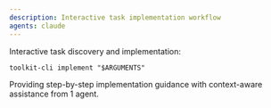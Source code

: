 ```yaml
---
description: Interactive task implementation workflow
agents: claude
---
```


Interactive task discovery and implementation:

`toolkit-cli implement "$ARGUMENTS"`

Providing step-by-step implementation guidance with context-aware assistance from 1 agent.
